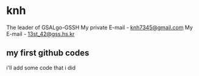 # knh
The leader of GSALgo-GSSH
My private E-mail - knh7345@gmail.com
My  E-mail - 13st_42@gss.hs.kr
## my first github codes
i'll add some code that i did
